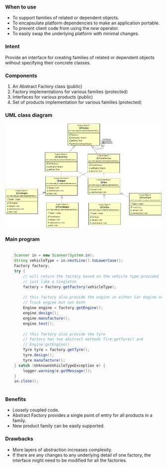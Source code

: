 ### When to use
- To support families of related or dependent objects.
- To encapsulate platform dependencies to make an application portable.
- To prevent client code from using the *new* operator.
- To easily swap the underlying platform with minimal changes.

### Intent
Provide an interface for creating families of related or dependent objects without specifying their concrete classes.

### Components
1. An Abstract Factory class (public)
2. Factory implementations for various families (protected)
3. Interfaces for various products (public)
4. Set of products implementation for various families (protected)

### UML class diagram
![Abstract Factory](https://github.com/tramyardg/tramyardg-gof-dp/blob/master/src/main/java/com/tramyardg/dp/creational/abstractfactory/img_abstract_factory_uml.png)

### Main program
```java
	
	Scanner in = new Scanner(System.in);
	String vehicleType = in.nextLine().toLowerCase();
	Factory factory;
	try {
	    // will return the factory based on the vehicle type provided
	    // just like a Singleton
	    factory = Factory.getFactory(vehicleType);
	    
	    // this factory also provide the engine in either Car engine or
	    // Truck engine but not both
	    Engine engine = factory.getEngine();
	    engine.design();
	    engine.manufacture();
	    engine.test();
	    
	    // this factory also provide the tyre
	    // Factory has two abstract methods Tire:getTyre() and
	    // Engine:getEngine()
	    Tyre tyre = factory.getTyre();
	    tyre.design();
	    tyre.manufacture();
	} catch (UnknownVehicleTypeException e) {
	    logger.warning(e.getMessage());
	}
	in.close();
	
```

### Benefits
- Loosely coupled code.
- Abstract Factory provides a single point of entry for all products in a family.
- New product family can be easily supported.

### Drawbacks
- More layers of abstraction increases complexity.
- If there are any changes to any underlying detail of one factory, the interface might need to be modified for all the factories.